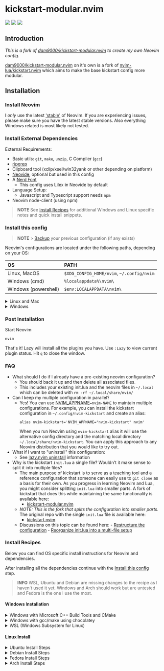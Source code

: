 # kickstart-modular.nvim

<a href="https://dotfyle.com/IC3P3/nvim-config"><img src="https://dotfyle.com/IC3P3/nvim-config/badges/plugins?style=for-the-badge" /></a>
<a href="https://dotfyle.com/IC3P3/nvim-config"><img src="https://dotfyle.com/IC3P3/nvim-config/badges/leaderkey?style=for-the-badge" /></a>
<a href="https://dotfyle.com/IC3P3/nvim-config"><img src="https://dotfyle.com/IC3P3/nvim-config/badges/plugin-manager?style=for-the-badge" /></a>

## Introduction

_This is a fork of [dam9000/kickstart-modular.nvim](https://github.com/dam9000/kickstart-modular.nvim)
to create my own Neovim config._

[dam9000/kickstart-modular.nvim](https://github.com/dam9000/kickstart-modular.nvim) on it's own is a
fork of [nvim-lua/kickstart.nvim](https://github.com/nvim-lua/kickstart.nvim) which aims to make the
base kickstart config more modular.

## Installation

### Install Neovim

I _only_ use the latest ['stable'](https://github.com/neovim/neovim/releases/tag/stable) of Neovim.
If you are experiencing issues, please make sure you have the latest stable versions. Also everything
Windows related is most likely not tested.

### Install External Dependencies

External Requirements:

- Basic utils: `git`, `make`, `unzip`, C Compiler (`gcc`)
- [ripgrep](https://github.com/BurntSushi/ripgrep#installation)
- Clipboard tool (xclip/xsel/win32yank or other depending on platform)
- [Neovide](https://neovide.dev/), optional but used in this config
- A [Nerd Font](https://www.nerdfonts.com/)
  - This config uses Lilex in Neovide by default
- Language Setup:
  - Javascript and Typescript support needs `npm`
- Neovim node-client (using npm)

> **NOTE**
> See [Install Recipes](#Install-Recipes) for additional Windows and Linux specific notes
> and quick install snippets.

### Install this config

> **NOTE** > [Backup](#FAQ) your previous configuration (if any exists)

Neovim's configurations are located under the following paths, depending on your OS:

| OS                   | PATH                                      |
| :------------------- | :---------------------------------------- |
| Linux, MacOS         | `$XDG_CONFIG_HOME/nvim`, `~/.config/nvim` |
| Windows (cmd)        | `%localappdata%\nvim\`                    |
| Windows (powershell) | `$env:LOCALAPPDATA\nvim\`                 |

<details><summary> Linux and Mac </summary>

```sh
git clone https://github.com/dam9000/kickstart-modular.nvim.git "${XDG_CONFIG_HOME:-$HOME/.config}"/nvim
```

</details>

<details><summary> Windows </summary>

If you're using `cmd.exe`:

```bat
git clone https://github.com/dam9000/kickstart.nvim.git "%localappdata%\nvim"
```

If you're using `powershell.exe`

```bat
git clone https://github.com/dam9000/kickstart.nvim.git "${env:LOCALAPPDATA}\nvim"
```

</details>

### Post Installation

Start Neovim

```sh
nvim
```

That's it! Lazy will install all the plugins you have. Use `:Lazy` to view
current plugin status. Hit `q` to close the window.

### FAQ

- What should I do if I already have a pre-existing neovim configuration?
  - You should back it up and then delete all associated files.
  - This includes your existing init.lua and the neovim files in `~/.local`
    which can be deleted with `rm -rf ~/.local/share/nvim/`
- Can I keep my multiple configuration in parallel?
  - Yes! You can use [NVIM_APPNAME](https://neovim.io/doc/user/starting.html#%24NVIM_APPNAME)`=nvim-NAME`
    to maintain multiple configurations. For example, you can install the kickstart
    configuration in `~/.config/nvim-kickstart` and create an alias:
    ```
    alias nvim-kickstart='NVIM_APPNAME="nvim-kickstart" nvim'
    ```
    When you run Neovim using `nvim-kickstart` alias it will use the alternative
    config directory and the matching local directory
    `~/.local/share/nvim-kickstart`. You can apply this approach to any Neovim
    distribution that you would like to try out.
- What if I want to "uninstall" this configuration:
  - See [lazy.nvim uninstall](https://lazy.folke.io/usage#-uninstalling) information
- Why is the kickstart `init.lua` a single file? Wouldn't it make sense to split it into multiple files?
  - The main purpose of kickstart is to serve as a teaching tool and a reference
    configuration that someone can easily use to `git clone` as a basis for their own.
    As you progress in learning Neovim and Lua, you might consider splitting `init.lua`
    into smaller parts. A fork of kickstart that does this while maintaining the
    same functionality is available here:
    - [kickstart-modular.nvim](https://github.com/dam9000/kickstart-modular.nvim)
  - _NOTE: This is the fork that splits the configuration into smaller parts._
    The original repo with the single `init.lua` file is available here:
    - [kickstart.nvim](https://github.com/nvim-lua/kickstart.nvim)
  - Discussions on this topic can be found here: - [Restructure the configuration](https://github.com/nvim-lua/kickstart.nvim/issues/218) - [Reorganize init.lua into a multi-file setup](https://github.com/nvim-lua/kickstart.nvim/pull/473)

### Install Recipes

Below you can find OS specific install instructions for Neovim and dependencies.

After installing all the dependencies continue with the [Install this config](#Install-this-config) step.

> **INFO**
> WSL, Ubuntu and Debian are missing changes to the recipe as I haven't used it yet.
> Windows and Arch should work but are untested and Fedora is the one I use the most.

#### Windows Installation

<details><summary>Windows with Microsoft C++ Build Tools and CMake</summary>
Installation may require installing build tools and updating the run command for `telescope-fzf-native`

See `telescope-fzf-native` documentation for [more details](https://github.com/nvim-telescope/telescope-fzf-native.nvim#installation)

This requires:

- Install CMake and the Microsoft C++ Build Tools on Windows

```lua
{'nvim-telescope/telescope-fzf-native.nvim', build = 'cmake -S. -Bbuild -DCMAKE_BUILD_TYPE=Release && cmake --build build --config Release && cmake --install build --prefix build' }
```

</details>
<details><summary>Windows with gcc/make using chocolatey</summary>
Alternatively, one can install gcc and make which don't require changing the config,
the easiest way is to use choco:

1. install [chocolatey](https://chocolatey.org/install)
   either follow the instructions on the page or use winget,
   run in cmd as **admin**:

```
winget install --accept-source-agreements chocolatey.chocolatey
```

2. install all requirements using choco, exit previous cmd and
   open a new one so that choco path is set, and run in cmd as **admin**:

```
choco install -y neovim git ripgrep wget fd unzip gzip mingw make neovide nodejs
```

</details>
<details><summary>WSL (Windows Subsystem for Linux)</summary>

```
wsl --install
wsl
sudo add-apt-repository ppa:neovim-ppa/unstable -y
sudo apt update
sudo apt install make gcc ripgrep unzip git xclip neovim nodejs
```

</details>

#### Linux Install

<details><summary>Ubuntu Install Steps</summary>

```
sudo add-apt-repository ppa:neovim-ppa/unstable -y
sudo apt update
sudo apt install make gcc ripgrep unzip git xclip neovim nodejs
```

</details>
<details><summary>Debian Install Steps</summary>

```
sudo apt update
sudo apt install make gcc ripgrep unzip git xclip curl

# Now we install nvim
curl -LO https://github.com/neovim/neovim/releases/latest/download/nvim-linux64.tar.gz
sudo rm -rf /opt/nvim-linux64
sudo mkdir -p /opt/nvim-linux64
sudo chmod a+rX /opt/nvim-linux64
sudo tar -C /opt -xzf nvim-linux64.tar.gz

# make it available in /usr/local/bin, distro installs to /usr/bin
sudo ln -sf /opt/nvim-linux64/bin/nvim /usr/local/bin/
```

</details>
<details><summary>Fedora Install Steps</summary>

```
# Add the Terra repository to install Neovide
sudo dnf install --repofrompath 'terra,https://repos.fyralabs.com/terra$releasever' --setopt='terra.gpgkey=https://repos.fyralabs.com/terra$releasever/key.asc' terra-release
sudo dnf install -y gcc make git ripgrep fd-find unzip neovim nodejs neovide
sudo npm install -g eslint
```

</details>

<details><summary>Arch Install Steps</summary>

```
sudo pacman -S --noconfirm --needed gcc make git ripgrep fd unzip neovim nodejs neovide
```

</details>

